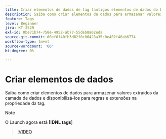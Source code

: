 ```yaml
---
title: Criar elementos de dados de tag (antigos elementos de dados do Launch)
description: Saiba como criar elementos de dados para armazenar valores extraídos da camada de dados e disponibilizá-los para regras e extensões na propriedade da tag.
feature: Tags
level: Beginner
jira: KT-3529
exl-id: 0be71b74-758e-4952-ab77-55deb8a02eda
source-git-commit: 00ef0f40fb3d82f0c06428a35c0e402f46ab6774
workflow-type: tm+mt
source-wordcount: '66'
ht-degree: 0%

---
```


# Criar elementos de dados

Saiba como criar elementos de dados para armazenar valores extraídos da camada de dados e disponibilizá-los para regras e extensões na propriedade da tag.

>[!NOTE]
>
> O Launch agora está **[!DNL tags]**

>[!VIDEO](https://video.tv.adobe.com/v/28733/?learn=on)
